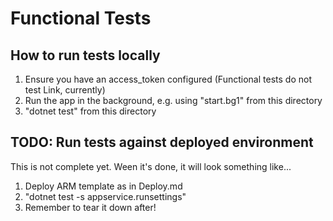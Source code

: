 # Functional Tests

## How to run tests locally

1. Ensure you have an access_token configured (Functional tests do not test Link, currently)
1. Run the app in the background, e.g. using "start.bg1" from this directory
2. "dotnet test" from this directory

## TODO: Run tests against deployed environment

This is not complete yet. Ween it's done, it will look something like...

1. Deploy ARM template as in Deploy.md
2. "dotnet test -s appservice.runsettings"
3. Remember to tear it down after!